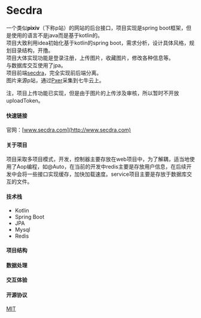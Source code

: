 
# Secdra  
一个类似**pixiv**（下称p站）的网站的后台接口，项目实现是spring boot框架，但是使用的语言不是java而是基于kotlin的。     
项目大致利用idea初始化基于kotlin的spring boot，需求分析，设计具体风格，规划目录结构，开撸。    
项目大体实现功能是登录注册，上传图片，收藏图片，修改各种信息等。    
与数据库交互使用了jpa。   
项目前端[secdra](https://github.com/JunJieFu/secdra-web)，完全实现前后端分离。    
图片来源p站，通过[Pxer](https://github.com/FoXZilla/Pxer)采集到七牛云上。    
  
注，项目上传功能已实现，但是由于图片的上传涉及审核，所以暂时不开放uploadToken。  
#### 快速链接  
官网：[www.secdra.com](http://www.secdra.com)  
  
#### 关于项目  
项目采取多项目模式，开发，控制器主要存放在web项目中，为了解耦，适当地使用了Aop编程，如@Auto，在当前的开发中redis主要是存放用户信息，在后续开发中会将一些接口实现缓存，加快加载速度。service项目主要是存放于数据库交互的文件。

#### 技术栈  
 - Kotlin  
 - Spring Boot  
 - JPA  
 - Mysql
 - Redis
  
#### 项目结构  
 
  
#### 数据处理  

#### 交互体验  

#### 开源协议  
[MIT](https://opensource.org/licenses/MIT)